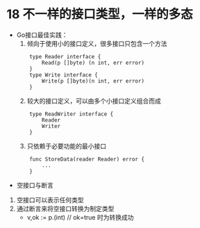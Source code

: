 # 18 不一样的接口类型，一样的多态
* Go接口最佳实践：
	1. 倾向于使用小的接口定义，很多接口只包含一个方法
	```
		type Reader interface {
			Read(p []byte) (n int, err error)
		}
		type Write interface {
			Write(p []byte)(n int, err error)
		}
	```
	2. 较大的接口定义，可以由多个小接口定义组合而成
	```
		type ReadWriter interface {
			Reader
			Writer
		}
	```
	3. 只依赖于必要功能的最小接口
	```
		func StoreData(reader Reader) error {
			...
        }
    ```
* 空接口与断言
1. 空接口可以表示任何类型
2. 通过断言来将空接口转换为制定类型
    * v,ok := p.(int) // ok=true 时为转换成功
